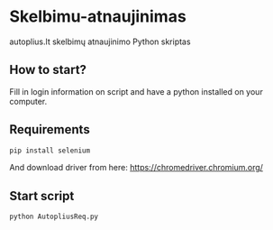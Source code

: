 # Skelbimu-atnaujinimas
autoplius.lt skelbimų atnaujinimo Python skriptas

## How to start?
Fill in login information on script and have a python installed on your computer. 

## Requirements
```bash
pip install selenium
```
And download driver from here:
https://chromedriver.chromium.org/
## Start script
```bash
python AutopliusReq.py
```
